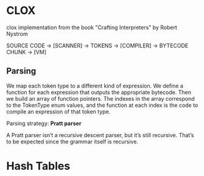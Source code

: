 # CLOX
clox implementation from the book "Crafting Interpreters" by Robert Nystrom

SOURCE CODE -> [SCANNER] -> TOKENS -> [COMPILER] -> BYTECODE CHUNK -> [VM]

## Parsing

We map each token type to a different kind of expression. We define a function
for each expression that outputs the appropriate bytecode. Then we build an
array of function pointers. The indexes in the array correspond to the
TokenType enum values, and the function at each index is the code to compile
an expression of that token type.

Parsing strategy: **Pratt parser**

A Pratt parser isn’t a recursive descent parser, but it’s still recursive.
That’s to be expected since the grammar itself is recursive. 

# Hash Tables

